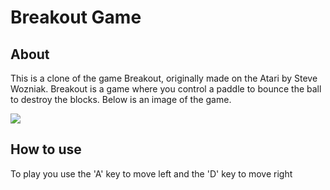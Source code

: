 <h1>Breakout Game</h1>
<h2>About</h2>
<p>This is a clone of the game Breakout, originally made on the Atari by Steve Wozniak. Breakout is a game where you control a paddle to bounce the ball to destroy the blocks. Below is an image of the game.</p>
<img src='https://github.com/Tom1o/Breakout-Clone/assets/152978786/e21cab4f-ea45-4a68-8ae8-25906f78f0d9'>
<h2>How to use</h2>
<p>To play you use the 'A' key to move left and the 'D' key to move right</p>


